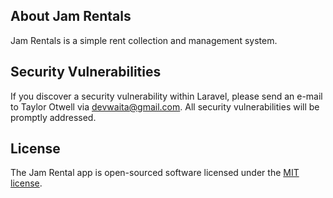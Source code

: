 
## About Jam Rentals

Jam Rentals is a simple rent collection and  management system.


## Security Vulnerabilities

If you discover a security vulnerability within Laravel, please send an e-mail to Taylor Otwell via [devwaita@gmail.com](mailto:devwaita@gmail.com). All security vulnerabilities will be promptly addressed.

## License

The Jam Rental app is open-sourced software licensed under the [MIT license](https://opensource.org/licenses/MIT).
